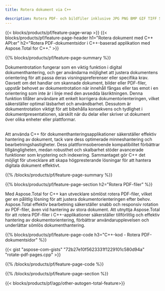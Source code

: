 ```yaml
---
title: Rotera dokument via C++ 

description: Rotera PDF- och bildfiler inklusive JPG PNG BMP GIF TIFF SVG via ditt C++-program.
---
```


{{< blocks/products/pf/feature-page-wrap >}}
{{< blocks/products/pf/feature-page-header h1="Rotera dokument med C++ API:er" h2="Rotera PDF-dokumentsidor i C++-baserad applikation med Aspose.Total for C++." >}}

{{% blocks/products/pf/feature-page-summary %}}

Dokumentrotation fungerar som en viktig funktion i digital dokumenthantering, och ger användarna möjlighet att justera dokumentens orientering för att passa deras visningspreferenser eller specifika krav. Oavsett om det handlar om skannade dokument, bilder eller PDF-filer, uppstår behovet av dokumentrotation när innehåll fångas eller tas emot i en orientering som inte är i linje med den avsedda läsriktningen. Denna funktion tillåter användare att enkelt korrigera dokumentorienteringen, vilket säkerställer optimal läsbarhet och användbarhet. Dessutom är dokumentrotation viktigt för att bibehålla konsekvens och tydlighet i dokumentpresentationen, särskilt när du delar eller skriver ut dokument över olika enheter eller plattformar. <br /><br />

Att använda C++ för dokumenthanteringsapplikationer säkerställer effektiv hantering av dokument, tack vare dess optimerade minneshantering och bearbetningshastigheter. Dess plattformsoberoende kompatibilitet förbättrar tillgängligheten, medan robusthet och skalbarhet stöder avancerade funktioner som kryptering och indexering. Sammantaget gör C++ det möjligt för utvecklare att skapa högpresterande lösningar för att hantera digitala dokument effektivt.

{{% /blocks/products/pf/feature-page-summary  %}}


{{% blocks/products/pf/feature-page-section  h2="Rotera PDF-filer" %}}

Med Aspose.Total for C++ kan utvecklare sömlöst rotera PDF-filer, vilket ger en pålitlig lösning för att justera dokumentorienteringen efter behov. Aspose.Total effektiv bearbetning säkerställer snabb och responsiv rotation av PDF-filer, även vid hantering av stora dokument. Att utnyttja Aspose.Total för att rotera PDF-filer i C++-applikationer säkerställer tillförlitlig och effektiv hantering av dokumentorientering, förbättrar användarupplevelsen och underlättar sömlös dokumenthantering.

{{% blocks/products/pf/feature-page-code h3="C++-kod - Rotera PDF-dokumentsidor" %}}

{{< gist "aspose-com-gists" "72b27e10f5623331f1229101c580d94a" "rotate-pdf-pages.cpp" >}}

{{% /blocks/products/pf/feature-page-code  %}}

{{% /blocks/products/pf/feature-page-section %}}

{{< blocks/products/pf/agp/other-autogen-total-feature>}}